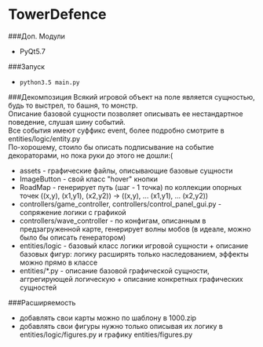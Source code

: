 # TowerDefence

###Доп. Модули
- PyQt5.7

###Запуск
- `python3.5 main.py`

###Декомпозиция
Всякий игровой объект на поле является сущностью, будь то выстрел, то башня, то монстр.  
Описание базовой сущности позволяет описывать ее нестандартное поведение, слушая шину событий.  
Все события имеют суффикс event, более подробно смотрите в entities/logic/entity.py  
По-хорошему, стоило бы описать подписывание на событие декораторами, но пока руки до этого не дошли:(  

- assets - графические файлы, описывающие базовые сущности
- ImageButton - свой класс "hover" кнопки
- RoadMap - генерирует путь (шаг - 1 точка) по коллекции опорных точек ((x,y), (x1,y1), (x2,y2)) -> ((x,y), ... (x1,y1), ... (x2,y2))
- controllers/game_controller, controllers/control_panel_gui.py - сопряжение логики с графикой
- controllers/wave_controller - по конфигам, описанным в предзагруженной карте, генерирует волны мобов (в идеале, можно было бы описать генератором)
- entities/logic - базовый класс логики игровой сущности + описание базовых фигур: логику расширять только наследованием, эффекты можно прямо в классе
- entities/*.py - описание базовой графической сущности, аггрегирующей логическую + описание конкретных графических сущностей

###Расширяемость
- добавлять свои карты можно по шаблону в 1000.zip
- добавлять свои фигуры нужно только описывая их логику в entities/logic/figures.py и графику entities/figures.py
